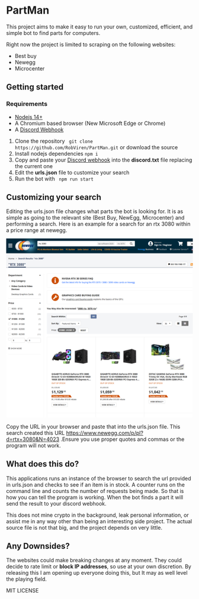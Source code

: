 # PartMan
This project aims to make it easy to run your own, customized, efficient, and simple bot to find parts for computers.

Right now the project is limited to scraping on the following websites:

* Best buy
* Newegg
* Microcenter

## Getting started

### Requirements

* [Nodejs 14+](https://nodejs.org/en/download/)
* A Chromium based browser (New Microsoft Edge or Chrome)
* A [Discord Webhook](https://support.discord.com/hc/en-us/articles/228383668-Intro-to-Webhooks)

1. Clone the repository  ``` git clone https://github.com/RobViren/PartMan.git```  or download the source
2. Install nodejs dependencies ``` npm i ```
3. Copy and paste your [Discord webhook](https://support.discord.com/hc/en-us/articles/228383668-Intro-to-Webhooks) into the **discord.txt** file replacing the current one
4. Edit the **urls.json** file to customize your search
5. Run the bot with ``` npm run start```

## Customizing your search

Editing the urls.json file changes what parts the bot is looking for. It is as simple as going to the relevant site (Best Buy, NewEgg, Microcenter) and performing a search. Here is an example for a search for an rtx 3080 within a price range at newegg.

![](https://raw.githubusercontent.com/RobViren/PartMan/master/images/screen.png)

Copy the URL in your browser and paste that into the urls.json file. This search created this URL https://www.newegg.com/p/pl?d=rtx+3080&N=4023 .Ensure you use proper quotes and commas or the program will not work. 

## What does this do?

This applications runs an instance of the browser to search the url provided in urls.json and checks to see if an item is in stock. A counter runs on the command line and counts the number of requests being made. So that is how you can tell the program is working. When the bot finds a part it will send the result to your discord webhook.

This does not mine crypto in the background, leak personal information, or assist me in any way other than being an interesting side project. The actual source file is not that big, and the project depends on very little.

## Any Downsides?

The websites could make breaking changes at any moment. They could decide to rate limit or **block IP addresses**, so use at your own discretion. By releasing this I am opening up everyone doing this, but It may as well level the playing field. 

MIT LICENSE